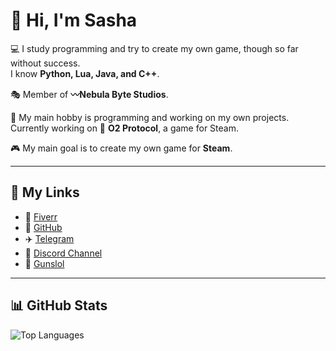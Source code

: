 # 👋 Hi, I'm Sasha  

💻 I study programming and try to create my own game, though so far without success.  
I know **Python, Lua, Java, and C++**.  

🎭 Member of **〰️Nebula Byte Studios**.  

🚀 My main hobby is programming and working on my own projects.  
Currently working on 🏡 **O2 Protocol**, a game for Steam.  

🎮 My main goal is to create my own game for **Steam**.  

---

## 🔗 My Links
- 🎯 [Fiverr](https://www.fiverr.com/users/lum1xi)  
- 🐙 [GitHub](https://github.com/Lum1xi)  
- ✈️ [Telegram](https://t.me/Hub_H)  
- 💬 [Discord Channel](https://discord.gg/8t38hT4SP5)  
- 🔫 [Gunslol](https://guns.lol/Lum1xi_)  

---
## 📊 GitHub Stats
![Top Languages](https://github-readme-stats.vercel.app/api/top-langs/?username=Lum1xi&layout=compact&theme=tokyonight)  
